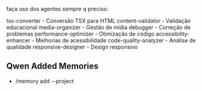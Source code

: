 faça uso dos agentes sempre q preciso:

tsx-converter - Conversão TSX para HTML
content-validator - Validação educacional
media-organizer - Gestão de mídia
debugger - Correção de problemas
performance-optimizer - Otimização de código
accessibility-enhancer - Melhorias de acessibilidade
code-quality-analyzer - Análise de qualidade
responsive-designer - Design responsivo

## Qwen Added Memories
- /memory add --project